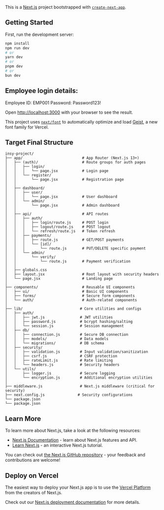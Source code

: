 This is a [Next.js](https://nextjs.org) project bootstrapped with [`create-next-app`](https://nextjs.org/docs/app/api-reference/cli/create-next-app).

## Getting Started

First, run the development server:

```bash
npm install
npm run dev
# or
yarn dev
# or
pnpm dev
# or
bun dev
```
## Employee login details:
Employee ID: EMP001
Password: Password123!

Open [http://localhost:3000](http://localhost:3000) with your browser to see the result.

This project uses [`next/font`](https://nextjs.org/docs/app/building-your-application/optimizing/fonts) to automatically optimize and load [Geist](https://vercel.com/font), a new font family for Vercel.

## Target Final Structure
```
insy-project/
├── app/                           # App Router (Next.js 13+)
│   ├── (auth)/                    # Route groups for auth pages
│   │   ├── login/
│   │   │   └── page.jsx           # Login page
│   │   └── register/
│   │       └── page.jsx           # Registration page
│   │
│   ├── dashboard/
│   │   ├── user/
│   │   │   └── page.jsx           # User dashboard
│   │   └── admin/
│   │       └── page.jsx           # Admin dashboard
│   │
│   ├── api/                       # API routes
│   │   ├── auth/
│   │   │   ├── login/route.js     # POST login
│   │   │   ├── logout/route.js    # POST logout
│   │   │   └── refresh/route.js   # Token refresh
│   │   ├── payments/
│   │   │   ├── route.js           # GET/POST payments
│   │   │   └── [id]/
│   │   │       └── route.js       # PUT/DELETE specific payment
│   │   └── admin/
│   │       └── verify/
│   │           └── route.js       # Payment verification
│   │
│   ├── globals.css
│   ├── layout.jsx                 # Root layout with security headers
│   └── page.jsx                   # Landing page
│
├── components/                    # Reusable UI components
│   ├── ui/                        # Basic UI components
│   ├── forms/                     # Secure form components
│   └── auth/                      # Auth-related components
│
├── lib/                          # Core utilities and configs
│   ├── auth/
│   │   ├── jwt.js                # JWT utilities
│   │   ├── password.js           # bcrypt hashing/salting
│   │   └── session.js            # Session management
│   ├── db/
│   │   ├── connection.js         # Secure DB connection
│   │   ├── models/               # Data models
│   │   └── migrations/           # DB schema
│   ├── security/
│   │   ├── validation.js         # Input validation/sanitization
│   │   ├── csrf.js               # CSRF protection
│   │   ├── rateLimit.js          # Rate limiting
│   │   └── headers.js            # Security headers
│   └── utils/
│       ├── logger.js             # Secure logging
│       └── encryption.js         # Additional encryption utilities
│
├── middleware.js                 # Next.js middleware (critical for security)
├── next.config.js               # Security configurations
└── package.json
└── package.json
```

## Learn More

To learn more about Next.js, take a look at the following resources:

- [Next.js Documentation](https://nextjs.org/docs) - learn about Next.js features and API.
- [Learn Next.js](https://nextjs.org/learn) - an interactive Next.js tutorial.

You can check out [the Next.js GitHub repository](https://github.com/vercel/next.js) - your feedback and contributions are welcome!

## Deploy on Vercel

The easiest way to deploy your Next.js app is to use the [Vercel Platform](https://vercel.com/new?utm_medium=default-template&filter=next.js&utm_source=create-next-app&utm_campaign=create-next-app-readme) from the creators of Next.js.

Check out our [Next.js deployment documentation](https://nextjs.org/docs/app/building-your-application/deploying) for more details.
